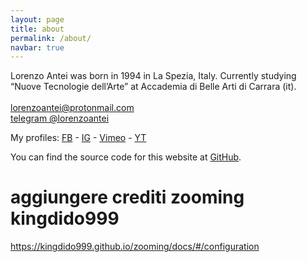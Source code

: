 ```yaml
---
layout: page
title: about
permalink: /about/
navbar: true
---
```


Lorenzo Antei was born in 1994 in La Spezia, Italy. Currently studying “Nuove Tecnologie dell’Arte” at Accademia di Belle Arti di Carrara (it).
<br>
<br>
[lorenzoantei@protonmail.com](mailto:lorenzoantei@protonmail.com)
<br>
[telegram @lorenzoantei](https://www.t.me/lorenzoantei)

My profiles:
[FB](https://www.facebook.com/lorenzoanteilorenzo/) -
[IG](https://www.instagram.com/lorenzoantei.it/) -
[Vimeo](https://vimeo.com/user115048394) -
[YT](https://www.youtube.com/channel/UCpPWBKTm7s7JaBeD8DfnDuA/videos)

You can find the source code for this website at [GitHub](https://github.com/lorenzoantei/lorenzoantei.github.io).
# aggiungere crediti zooming kingdido999
https://kingdido999.github.io/zooming/docs/#/configuration
